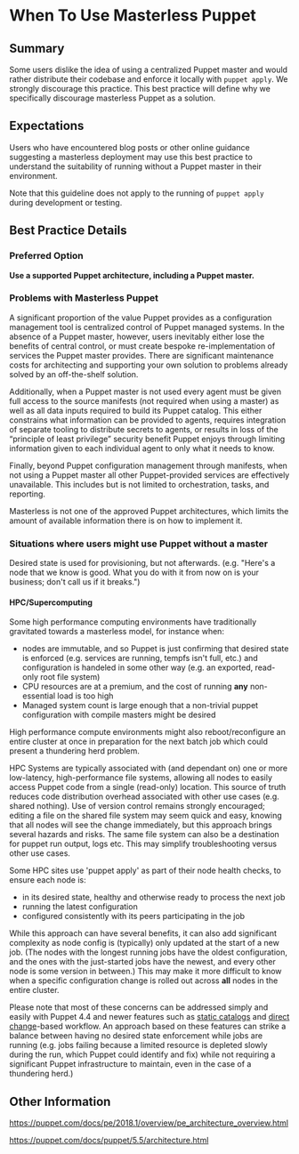 # When To Use Masterless Puppet

## Summary

Some users dislike the idea of using a centralized Puppet master and would rather distribute their codebase and enforce it locally with `puppet apply`. We strongly discourage this practice. This best practice will define why we specifically discourage masterless Puppet as a solution.

## Expectations

Users who have encountered blog posts or other online guidance suggesting a masterless deployment may use this best practice to understand the suitability of running without a Puppet master in their environment.

Note that this guideline does not apply to the running of `puppet apply` during development or testing.

## Best Practice Details

### Preferred Option

**Use a supported Puppet architecture, including a Puppet master.**

### Problems with Masterless Puppet

A significant proportion of the value Puppet provides as a configuration management tool is centralized control of Puppet managed systems. In the absence of a Puppet master, however, users inevitably either lose the benefits of central control, or must create bespoke re-implementation of services the Puppet master provides. There are significant maintenance costs for architecting and supporting your own solution to problems already solved by an off-the-shelf solution.

Additionally, when a Puppet master is not used every agent must be given full access to the source manifests (not required when using a master) as well as all data inputs required to build its Puppet catalog. This either constrains what information can be provided to agents, requires integration of separate tooling to distribute secrets to agents, or results in loss of the “principle of least privilege” security benefit Puppet enjoys through limiting information given to each individual agent to only what it needs to know.

Finally, beyond Puppet configuration management through manifests, when not using a Puppet master all other Puppet-provided services are effectively unavailable. This includes but is not limited to orchestration, tasks, and reporting.

Masterless is not one of the approved Puppet architectures, which limits the amount of available information there is on how to implement it.

### Situations where users might use Puppet without a master

Desired state is used for provisioning, but not afterwards. (e.g. "Here's a node that we know is good. What you do with it from now on is your business; don't call us if it breaks.")

#### HPC/Supercomputing

Some high performance computing environments have traditionally gravitated towards a masterless model, for instance when:
* nodes are immutable, and so Puppet is just confirming that desired state is enforced (e.g. services are running, tempfs isn't full, etc.) and configuration is handeled in some other way (e.g. an exported, read-only root file system) 
* CPU resources are at a premium, and the cost of running **any** non-essential load is too high
* Managed system count is large enough that a non-trivial puppet configuration with compile masters might be desired

High performance compute environments might also reboot/reconfigure an entire cluster at once in preparation for the next batch job which could present a thundering herd problem.

HPC Systems are typically associated with (and dependant on) one or more low-latency, high-performance file systems, allowing all nodes to easily access Puppet code from a single (read-only) location. This source of truth reduces code distribution overhead associated with other use cases (e.g. shared nothing). Use of version control remains strongly encouraged; editing a file on the shared file system may seem quick and easy, knowing that all nodes will see the change immediately, but this approach brings several hazards and risks. The same file system can also be a destination for puppet run output, logs etc. This may simplify troubleshooting versus other use cases.

Some HPC sites use 'puppet apply' as part of their node health checks, to ensure each node is:
* in its desired state, healthy and otherwise ready to process the next job
* running the latest configuration
* configured consistently with its peers participating in the job

While this approach can have several benefits, it can also add significant complexity as node config is (typically) only updated at the start of a new job. (The nodes with the longest running jobs have the oldest configuration, and the ones with the just-started jobs have the newest, and every other node is some version in between.) This may make it more difficult to know when a specific configuration change is rolled out across **all** nodes in the entire cluster.

Please note that most of these concerns can be addressed simply and easily with Puppet 4.4 and newer features such as [static catalogs](https://puppet.com/docs/puppet/6.0/static_catalogs.html) and [direct change](https://puppet.com/docs/pe/2019.0/direct_puppet_a_workflow_for_controlling_change.html)-based workflow. An approach based on these features can strike a balance between having no desired state enforcement while jobs are running (e.g. jobs failing because a limited resource is depleted slowly during the run, which Puppet could identify and fix) while not requiring a significant Puppet infrastructure to maintain, even in the case of a thundering herd.)

## Other Information

https://puppet.com/docs/pe/2018.1/overview/pe_architecture_overview.html

https://puppet.com/docs/puppet/5.5/architecture.html
